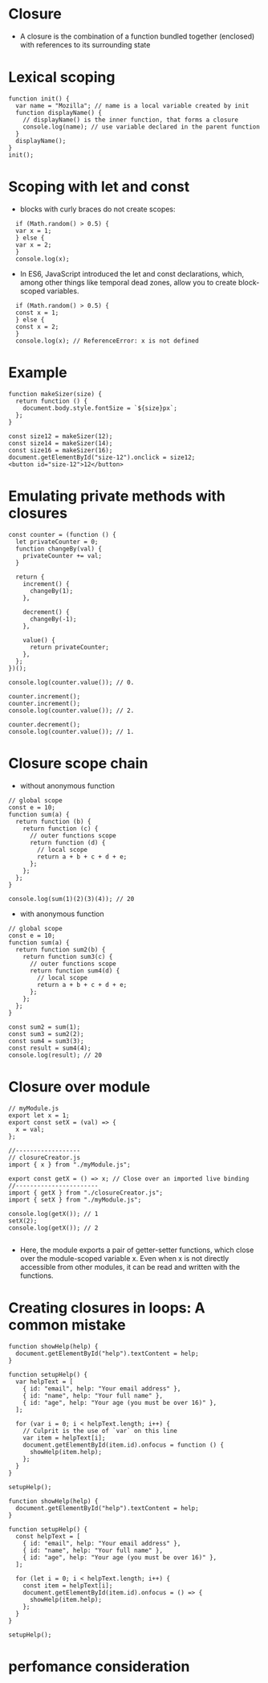 # Closure
* A closure is the combination of a function bundled together (enclosed) with references to its surrounding state
# Lexical scoping
```
function init() {
  var name = "Mozilla"; // name is a local variable created by init
  function displayName() {
    // displayName() is the inner function, that forms a closure
    console.log(name); // use variable declared in the parent function
  }
  displayName();
}
init();

```
# Scoping with let and const
* blocks with curly braces do not create scopes:
```
  if (Math.random() > 0.5) {
  var x = 1;
  } else {
  var x = 2;
  }
  console.log(x);

 ```
* In ES6, JavaScript introduced the let and const declarations, which, among other things like temporal dead zones, allow you to create block-scoped variables.
```
  if (Math.random() > 0.5) {
  const x = 1;
  } else {
  const x = 2;
  }
  console.log(x); // ReferenceError: x is not defined
```
# Example
```
function makeSizer(size) {
  return function () {
    document.body.style.fontSize = `${size}px`;
  };
}

const size12 = makeSizer(12);
const size14 = makeSizer(14);
const size16 = makeSizer(16);
document.getElementById("size-12").onclick = size12;
<button id="size-12">12</button>

```
# Emulating private methods with closures
```
const counter = (function () {
  let privateCounter = 0;
  function changeBy(val) {
    privateCounter += val;
  }

  return {
    increment() {
      changeBy(1);
    },

    decrement() {
      changeBy(-1);
    },

    value() {
      return privateCounter;
    },
  };
})();

console.log(counter.value()); // 0.

counter.increment();
counter.increment();
console.log(counter.value()); // 2.

counter.decrement();
console.log(counter.value()); // 1.

```
# Closure scope chain
* without anonymous function
```
// global scope
const e = 10;
function sum(a) {
  return function (b) {
    return function (c) {
      // outer functions scope
      return function (d) {
        // local scope
        return a + b + c + d + e;
      };
    };
  };
}

console.log(sum(1)(2)(3)(4)); // 20

```
* with anonymous function
```
// global scope
const e = 10;
function sum(a) {
  return function sum2(b) {
    return function sum3(c) {
      // outer functions scope
      return function sum4(d) {
        // local scope
        return a + b + c + d + e;
      };
    };
  };
}

const sum2 = sum(1);
const sum3 = sum2(2);
const sum4 = sum3(3);
const result = sum4(4);
console.log(result); // 20

```
# Closure over module
```
// myModule.js
export let x = 1;
export const setX = (val) => {
  x = val;
};

//------------------
// closureCreator.js
import { x } from "./myModule.js";

export const getX = () => x; // Close over an imported live binding
//-----------------------
import { getX } from "./closureCreator.js";
import { setX } from "./myModule.js";

console.log(getX()); // 1
setX(2);
console.log(getX()); // 2


```
* Here, the module exports a pair of getter-setter functions, which close over the module-scoped variable x. Even when x is not directly accessible from other modules, it can be read and written with the functions.
# Creating closures in loops: A common mistake
```
function showHelp(help) {
  document.getElementById("help").textContent = help;
}

function setupHelp() {
  var helpText = [
    { id: "email", help: "Your email address" },
    { id: "name", help: "Your full name" },
    { id: "age", help: "Your age (you must be over 16)" },
  ];

  for (var i = 0; i < helpText.length; i++) {
    // Culprit is the use of `var` on this line
    var item = helpText[i];
    document.getElementById(item.id).onfocus = function () {
      showHelp(item.help);
    };
  }
}

setupHelp();

```
```
function showHelp(help) {
  document.getElementById("help").textContent = help;
}

function setupHelp() {
  const helpText = [
    { id: "email", help: "Your email address" },
    { id: "name", help: "Your full name" },
    { id: "age", help: "Your age (you must be over 16)" },
  ];

  for (let i = 0; i < helpText.length; i++) {
    const item = helpText[i];
    document.getElementById(item.id).onfocus = () => {
      showHelp(item.help);
    };
  }
}

setupHelp();

```
# perfomance consideration
